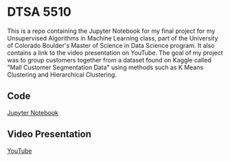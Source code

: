 # DTSA 5510
This is a repo containing the Jupyter Notebook for my final project for my Unsupervised Algorithms in Machine Learning class, part of the University of Colorado Boulder's Master of Science in Data Science program. It also contains a link to the video presentation on YouTube. The goal of my project was to group customers together from a dataset found on Kaggle called "Mall Customer Segmentation Data" using methods such as K Means Clustering and Hierarchical Clustering.
## Code
[Jupyter Notebook]()
## Video Presentation
[YouTube]()
